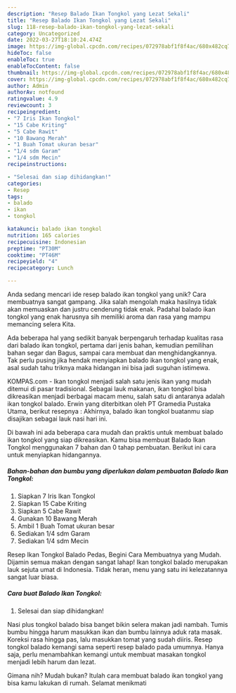 ```yaml
---
description: "Resep Balado Ikan Tongkol yang Lezat Sekali"
title: "Resep Balado Ikan Tongkol yang Lezat Sekali"
slug: 118-resep-balado-ikan-tongkol-yang-lezat-sekali
category: Uncategorized
date: 2022-03-27T18:10:24.474Z
image: https://img-global.cpcdn.com/recipes/072978abf1f8f4ac/680x482cq70/balado-ikan-tongkol-foto-resep-utama.jpg
hideToc: false
enableToc: true
enableTocContent: false
thumbnail: https://img-global.cpcdn.com/recipes/072978abf1f8f4ac/680x482cq70/balado-ikan-tongkol-foto-resep-utama.jpg
cover: https://img-global.cpcdn.com/recipes/072978abf1f8f4ac/680x482cq70/balado-ikan-tongkol-foto-resep-utama.jpg
author: Admin
authorAv: notfound
ratingvalue: 4.9
reviewcount: 3
recipeingredient:
- "7 Iris Ikan Tongkol"
- "15 Cabe Kriting"
- "5 Cabe Rawit"
- "10 Bawang Merah"
- "1 Buah Tomat ukuran besar"
- "1/4 sdm Garam"
- "1/4 sdm Mecin"
recipeinstructions:

- "Selesai dan siap dihidangkan!"
categories:
- Resep
tags:
- balado
- ikan
- tongkol

katakunci: balado ikan tongkol 
nutrition: 165 calories
recipecuisine: Indonesian
preptime: "PT30M"
cooktime: "PT46M"
recipeyield: "4"
recipecategory: Lunch

---
```





Anda sedang mencari ide resep balado ikan tongkol yang unik? Cara membuatnya sangat gampang. Jika salah mengolah maka hasilnya tidak akan memuaskan dan justru cenderung tidak enak. Padahal balado ikan tongkol yang enak harusnya sih memiliki aroma dan rasa yang mampu memancing selera Kita.





Ada beberapa hal yang sedikit banyak berpengaruh terhadap kualitas rasa dari balado ikan tongkol, pertama dari jenis bahan, kemudian pemilihan bahan segar dan Bagus, sampai cara membuat dan menghidangkannya. Tak perlu pusing jika hendak menyiapkan balado ikan tongkol yang enak,      asal sudah tahu triknya maka hidangan ini bisa jadi suguhan istimewa.














KOMPAS.com - Ikan tongkol menjadi salah satu jenis ikan yang mudah ditemui di pasar tradisional. Sebagai lauk makanan, ikan tongkol bisa dikreasikan menjadi berbagai macam menu, salah satu di antaranya adalah ikan tongkol balado. Erwin yang diterbitkan oleh PT Gramedia Pustaka Utama, berikut resepnya : Akhirnya, balado ikan tongkol buatanmu siap disajikan sebagai lauk nasi hari ini.






Di bawah ini ada beberapa cara mudah dan praktis untuk membuat balado ikan tongkol yang siap dikreasikan. Kamu bisa membuat Balado Ikan Tongkol menggunakan 7 bahan dan 0 tahap pembuatan. Berikut ini cara untuk menyiapkan hidangannya.

<!--inarticleads1-->

##### Bahan-bahan dan bumbu yang diperlukan dalam pembuatan Balado Ikan Tongkol:

1. Siapkan 7 Iris Ikan Tongkol
1. Siapkan 15 Cabe Kriting
1. Siapkan 5 Cabe Rawit
1. Gunakan 10 Bawang Merah
1. Ambil 1 Buah Tomat ukuran besar
1. Sediakan 1/4 sdm Garam
1. Sediakan 1/4 sdm Mecin


Resep Ikan Tongkol Balado Pedas, Begini Cara Membuatnya yang Mudah. Dijamin semua makan dengan sangat lahap! Ikan tongkol balado merupakan lauk sejuta umat di Indonesia. Tidak heran, menu yang satu ini kelezatannya sangat luar biasa. 

<!--inarticleads2-->

##### Cara buat Balado Ikan Tongkol:


1. Selesai dan siap dihidangkan!

Nasi plus tongkol balado bisa banget bikin selera makan jadi nambah. Tumis bumbu hingga harum masukkan ikan dan bumbu lainnya aduk rata masak. Koreksi rasa hingga pas, lalu masukkan tomat yang sudah diiris. Resep tongkol balado kemangi sama seperti resep balado pada umumnya. Hanya saja, perlu menambahkan kemangi untuk membuat masakan tongkol menjadi lebih harum dan lezat. 

Gimana nih? Mudah bukan? Itulah cara membuat balado ikan tongkol yang bisa kamu lakukan di rumah. Selamat menikmati
